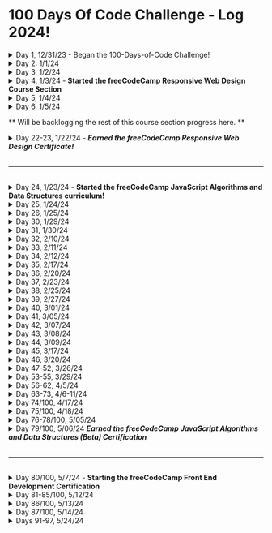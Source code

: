 # 100 Days Of Code Challenge - Log 2024!

<details>
<summary>Day 1, 12/31/23 - Began the 100-Days-of-Code Challenge!</summary>

Kicked off with beginning to study a comprehensive guide to Django. Interspersed with a new Google Cloud Skills boost introduction learning path.
Later I'll begin the Learn React by building a Mortgage Calculator project.
Happy New Year from the pacific NW everyone!<br>
Links to material:

1. [Mastering Django, a comprehensive guide from beginners to advanced](https://medium.com/@shaikhrayyan123/mastering-django-now-a-comprehensive-guide-from-beginner-to-advanced-5108cbe894b0)
2. [Learn React by building a mortgage Calculator project](https://www.freecodecamp.org/news/react-mortgage-calculator-tutorial-for-beginners/)
</details>

<details>
<summary>Day 2: 1/1/24</summary>

- Further reading course on Django
- Started the freeCodeCamp TypeScript full course for beginners tutorial, which is amazing to code along with!<br>
[Learn TypeScript](https://www.youtube.com/watch?v=30LWjhZzg50)
</details>

<details>
<summary>Day 3, 1/2/24</summary>

- Time for a refresher on Loop Concepts and Types in JS
- Continuing to code along with freeCodeCamp TypeScript full course tutorial: section on intro to Types/Docs, & Type Inference
</details>

<details>
<summary>Day 4, 1/3/24 - <b>Started the freeCodeCamp Responsive Web Design Course Section</b></summary>
The log from here on out will mostly be filled with these course modules as I work towards each curriculum certificate!

[freeCodeCamp Curriculum](https://www.freecodecamp.org/learn/)
- Completed Learn CSS by Building a Set of Colored Markers
- Moving on to continue with freeCodeCamp Typescript tutorial for the rest of the afternoon.

_Always love doing CSS refreshers to keep up to date with my understanding of all the various ways to shade, shadow & color_

</details>

<details>
<summary>Day 5, 1/4/24 </summary>
  Completed:

- Learn HTML by building a cat photo app
- Learn basic CSS by building a cafe menu
- Moving over to continuing to code along with TypeScript Full course tutorial
</details>

<details>
<summary>Day 6,  1/5/24</summary>
Completed:

- Registration Form
- Survey Form
- CSS Box model Rothko painting
- Moving on to continue coding along with TypeScript Full Tutorial.
</details>
<p></p>
<p>** Will be backlogging the rest of this course section progress here. **</p>

<details>
<summary>Day 22-23, 1/22/24 - <b><i>Earned the freeCodeCamp Responsive Web Design Certificate!</i></b></summary>
Completed:

- Learn css by by building a ferris wheel
- Learn css transforms by building a penguin
- Build a portfolio page
</details>
<br>
<hr>
<br>
<details>
<summary>Day 24, 1/23/24 - <b>Started the freeCodeCamp JavaScript Algorithms and Data Structures curriculum!</b></summary>

- Working through the 1st group module of the Javascript, Algorithms & Data Structures curriculum. Loving the refresher! 
I hadn't used querySelector in some time 🙃
Also, really enjoying coding the RPG, as game development is not my focus, it's pretty cool to dig into and learn from the build. 
</details>

<details>
<summary>Day 25, 1/24/24</summary>

- Continue working through the JS, Algo & DS initial module: building a Role Playing Game
</details>

<details>
<summary>Day 26, 1/25/24</summary>
Completed:

- Learn JavaScript by building a Role Playing Game.

Being that game development isn't my main avenue of interest, it's a great way to brush up on some solid JS basics and learning more, 
as is always the case...study, practice, build! 
</details>

<details>
<summary>Day 30, 1/29/24</summary>

- Studying all things Git today with my new book Gitting Things Done
</details>

<details>
<summary>Day 31, 1/30/24</summary>
Completed:

- Learn Form Validation by Completing a Calorie Counter
- Started reading 'Gitting Things Done' as well. Such a great book!
</details>

<details>
<summary>Day 32, 2/10/24</summary>

-  I'm back at it after a brief break. Working through the JavaScript course section on string and array methods. I love ternary operators!
</details>

<details>
<summary>Day 33, 2/11/24</summary>
Completed:

- Learn String and Array Methods by building a Music Player
- Learn Date object by building a Date Formatter
- Build a Palindrome Checker, 1st module certification project
</details>

<details>
<summary>Day 34, 2/12/24</summary>

- Studying, practicing, deep diving all things Git today, specifically 'blobs and their respective SHA-1s'. Then taking a brief break.

</details>

<details>
<summary>Day 35, 2/17/24</summary>
Completed:

- Learn Modern JavaScript Methods by building football team cards
- Reading and practicing along with Gitting Things Done book. 📚

Expect some updates as I enter nonconsecutive days. Life, work, and exhaustion may delay them, but I'm determined to succeed!
</details>

<details>
<summary>Day 36, 2/20/24</summary>
Completed these freeCodeCamp JavaScript course modules:

- Learn local storage by building a todo app
- Learn recursion by building a decimal to binary converter

(days 18th, 19th 20th, working tons too, applying to dev jobs, trying to read more as well) 
</details>

<details>
<summary>Day 37, 2/23/24</summary>
Completed:

- Build a Roman Numeral Converter project

(this was a 3 day build, as work was busy as well)
</details>
<details>
<summary>Day 38, 2/25/24</summary>
Completed:

- Learn basic algorithmic thinking by building a number sorter
</details>
<details>
<summary>Day 39, 2/27/24</summary>
Completed: (2 day build)

- Learn advanced array methods by building a statistics calculator
</details>

<details>
<summary>Day 40, 3/01/24</summary>

- Working thru functional programming techniques by building a spreadsheet via the JavaScript course module
(had an insane workweek, 9 & 10hr days 😠 ) 
</details>

<details>
<summary>Day 41, 3/05/24</summary>
Completed:

- Learn functional programming by building a spreadsheet course module. (multi day build)
This was exciting to learn how to build! 
</details>

<details>
<summary>Day 42, 3/07/24</summary>

 - Began working on the course module: Learn Regular Expressions by Building a Spam Filter.
This is a pretty cool lesson. I enjoy the code behind these odd character combinations.
</details>

<details>
<summary>Day 43, 3/08/24</summary>
Completed:

 - JavaScript Learn regular expressions by building a Spam Filter.
</details>

<details>
<summary>Day 44, 3/09/24</summary>
Completed:

 - the 3rd  freeCodeCamp JavaScript, Algorithms, and Data Structures  certification project: Build a Telephone Number Validator
</details>

<details>
<summary>Day 45, 3/17/24</summary>

 - Took a weeks break. Busy with work and family. Picked up where I left off with JS OOP course module on building a Shopping Cart.  
</details>

<details>
<summary>Day 46, 3/20/24</summary>
Completed:

 - Learn Basic OOP by building a Shopping Cart  
</details>
<details>
<summary>Day 47-52, 3/26/24</summary>

- working through the freeCodeCamp course module on intermediate OOP by building a Platformer Game -- this is fun!
- studying the new free google tech dev guide curriculum on DSA
- applying to dev jobs, working a day job, applying to more dev jobs, gardening, eating, sleeping.
</details>

<details>
<summary>Day 53-55, 3/29/24</summary>
Completed:

- Intermdiate JS OOP by building a platformer game lesson. Only 5 modules left till certification! 
but, the sun's out.. and here in the PNW, you have to take advantage. 
</details>

<details>
<summary>Day 56-62, 4/5/24</summary>

- Completed the freeCodeCamp course module: JS Intermediate Algorithmic thinking by building a Dice Game. 
- Studying & coding along all week my hardcopy of Gitting Things Done
- Started the free Google Tech DSA studies
Having a blast with this weeks programming and reading. Spring has sprung! 
</details>

<details>
<summary>Day 63-73, 4/6-11/24</summary>

- Completed the freeCodeCamp certification course module: JS Intermediate Algorithmic Build a Cash Register. 
- Work was busy as all heck that last week. So coding was intermittent. But I finally got this project finished!
</details>

<details>
<summary>Day 74/100, 4/17/24</summary>

- Home from work, began the freeCodeCamp JS course module: Learn fetch and promises by building an fcc authors page. I love working with APIs. This will be fun. . 
</details>

<details>
<summary>Day 75/100, 4/18/24</summary>

- Completed the freeCodeCamp Intermediate JavaScript course module: Learn Fetch and Promises by Building an fCC Authors Page. APIs are fun!
</details>

<details>

<summary>Day 76-78/100, 5/05/24</summary>

- I'm back after taking a break, a bit of travel & relaxation. Picking up where I left off.
Completed the freeCodeCamp Learn Asynchronous Programming by Building an fCC Forum Leaderboard this morning. 
One more course module to get the Intermediate JavaScript Algorithms and Data Structures certificate! Onwards!
</details>
<details>

<summary>Day 79/100, 5/06/24 <b><i>Earned the freeCodeCamp JavaScript Algorithms and Data Structures (Beta) Certification</i></b></summary>

- Very excited to have completed the final project, Build a Pokemon Search App, and earned my freeCodeCamp JavaScript Algorithms and Data Structures (Beta) Certification! Truly an amazing resource and am very grateful to have access to this curriculum! Onwards to the Front End course!
</details>
<br>
<hr>
<br>
<details>
<summary>Day 80/100, 5/7/24 - <b>Starting the freeCodeCamp Front End Development Certification</b></summary>

* Continuting the 100 Days of Code Challenge with the freeCodeCamp Front End Development Libraries certification curriculum. Exciting!
</details>
<details>
<summary>Day 81-85/100, 5/12/24</summary>

- Continuing to work thru the Front End curriculum. And gardening alot. It's finally nice here in the PNW.
</details>
<details>
<summary>Day 86/100, 5/13/24</summary>

- Not feeling particularly well today.. and worked my tush off. 
So, laid into reading up on getting more involved in Open Source projects on the GitHub ReadMe blog. Great site! Highly recommended if you haven't checked it out. Tons of great reads:
[GitHub ReadMe Link](https://github.com/readme/topics/open-source)
</details>
<details>
<summary>Day 87/100, 5/14/24</summary>

- Continuing to work through the Front End curriculum.. currently jQuery
</details>
<details>
<summary>Days 91-97, 5/24/24</summary>

- busy as heck family / work week 
- continuing to work thru the :fcc: front end curriculum
- studying Electron JS.. which is really cool!
- also, began a nicely discounted udemy React - the complete guide including Next.js / Redux course 
</details>


